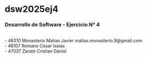 <h1>dsw2025ej4</h1>
<h3>Desarrollo de Software - Ejercicio N° 4</h3><br>
- 46310   Monasterio Matias Javier   matias.monasterio.9@gmail.com<br>
- 48107   Romano Cesar Isaias  <br>
- 47037   Zarate Cristian Daniel   
